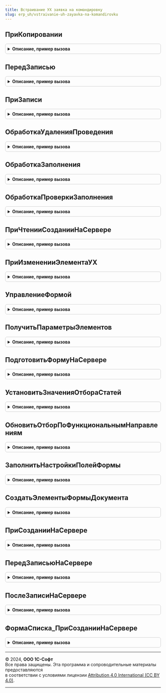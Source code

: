 ```yaml
---
title: Встраивание УХ заявка на командировку
slug: erp_uh/vstraivanie-uh-zayavka-na-komandirovku
---
```



## ПриКопировании
<details style="margin: 1em 0; padding: 0.5em; border: 1px solid #ccc; border-radius: 6px;">

<summary style="font-weight: bold; cursor: pointer;">Описание, пример вызова</summary>

```bsl

Процедура ПриКопировании(Объект, ОбъектКопирования) Экспорт
```

Пример вызова
```bsl
ВстраиваниеУХЗаявкаНаКомандировку.ПриКопировании(Объект, ОбъектКопирования) 
```
</details>

## ПередЗаписью
<details style="margin: 1em 0; padding: 0.5em; border: 1px solid #ccc; border-radius: 6px;">

<summary style="font-weight: bold; cursor: pointer;">Описание, пример вызова</summary>

```bsl

Процедура ПередЗаписью(Объект, Отказ, РежимЗаписи, РежимПроведения) Экспорт
```

Пример вызова
```bsl
ВстраиваниеУХЗаявкаНаКомандировку.ПередЗаписью(Объект, Отказ, РежимЗаписи, РежимПроведения) 
```
</details>

## ПриЗаписи
<details style="margin: 1em 0; padding: 0.5em; border: 1px solid #ccc; border-radius: 6px;">

<summary style="font-weight: bold; cursor: pointer;">Описание, пример вызова</summary>

```bsl

Процедура ПриЗаписи(Объект, Отказ) Экспорт
```

Пример вызова
```bsl
ВстраиваниеУХЗаявкаНаКомандировку.ПриЗаписи(Объект, Отказ) 
```
</details>

## ОбработкаУдаленияПроведения
<details style="margin: 1em 0; padding: 0.5em; border: 1px solid #ccc; border-radius: 6px;">

<summary style="font-weight: bold; cursor: pointer;">Описание, пример вызова</summary>

```bsl

Процедура ОбработкаУдаленияПроведения(Объект, Отказ) Экспорт
```

Пример вызова
```bsl
ВстраиваниеУХЗаявкаНаКомандировку.ОбработкаУдаленияПроведения(Объект, Отказ) 
```
</details>

## ОбработкаЗаполнения
<details style="margin: 1em 0; padding: 0.5em; border: 1px solid #ccc; border-radius: 6px;">

<summary style="font-weight: bold; cursor: pointer;">Описание, пример вызова</summary>

```bsl

Процедура ОбработкаЗаполнения(Объект, ДанныеЗаполнения, СтандартнаяОбработка) Экспорт
```

Пример вызова
```bsl
ВстраиваниеУХЗаявкаНаКомандировку.ОбработкаЗаполнения(Объект, ДанныеЗаполнения, СтандартнаяОбработка) 
```
</details>

## ОбработкаПроверкиЗаполнения
<details style="margin: 1em 0; padding: 0.5em; border: 1px solid #ccc; border-radius: 6px;">

<summary style="font-weight: bold; cursor: pointer;">Описание, пример вызова</summary>

```bsl

Процедура ОбработкаПроверкиЗаполнения(Объект, Отказ, ПроверяемыеРеквизиты, МассивНепроверяемыхРеквизитов) Экспорт
```

Пример вызова
```bsl
ВстраиваниеУХЗаявкаНаКомандировку.ОбработкаПроверкиЗаполнения(Объект, Отказ, ПроверяемыеРеквизиты, МассивНепроверяемыхРеквизитов) 
```
</details>

## ПриЧтенииСозданииНаСервере
<details style="margin: 1em 0; padding: 0.5em; border: 1px solid #ccc; border-radius: 6px;">

<summary style="font-weight: bold; cursor: pointer;">Описание, пример вызова</summary>

```bsl

// нетиповое событие документа. Вызывается перед исполнением основного кода
Процедура ПриЧтенииСозданииНаСервере(Форма) Экспорт
```

Пример вызова
```bsl
ВстраиваниеУХЗаявкаНаКомандировку.ПриЧтенииСозданииНаСервере(Форма) 
```
</details>

## ПриИзмененииЭлементаУХ
<details style="margin: 1em 0; padding: 0.5em; border: 1px solid #ccc; border-radius: 6px;">

<summary style="font-weight: bold; cursor: pointer;">Описание, пример вызова</summary>

```bsl

// Обработчик события изменения элемента формы
Процедура ПриИзмененииЭлементаУХ(Форма, ИмяЭлемента) экспорт Экспорт
```

Пример вызова
```bsl
ВстраиваниеУХЗаявкаНаКомандировку.ПриИзмененииЭлементаУХ(Форма, ИмяЭлемента) экспорт);
```
</details>

## УправлениеФормой
<details style="margin: 1em 0; padding: 0.5em; border: 1px solid #ccc; border-radius: 6px;">

<summary style="font-weight: bold; cursor: pointer;">Описание, пример вызова</summary>

```bsl

Процедура УправлениеФормой(Форма) Экспорт
```

Пример вызова
```bsl
ВстраиваниеУХЗаявкаНаКомандировку.УправлениеФормой(Форма));
```
</details>

## ПолучитьПараметрыЭлементов
<details style="margin: 1em 0; padding: 0.5em; border: 1px solid #ccc; border-radius: 6px;">

<summary style="font-weight: bold; cursor: pointer;">Описание, пример вызова</summary>

```bsl


Функция ПолучитьПараметрыЭлементов() Экспорт
```

Пример вызова
```bsl
Результат = ВстраиваниеУХЗаявкаНаКомандировку.ПолучитьПараметрыЭлементов());
```
</details>

## ПодготовитьФормуНаСервере
<details style="margin: 1em 0; padding: 0.5em; border: 1px solid #ccc; border-radius: 6px;">

<summary style="font-weight: bold; cursor: pointer;">Описание, пример вызова</summary>

```bsl

Процедура ПодготовитьФормуНаСервере(Форма) Экспорт
```

Пример вызова
```bsl
ВстраиваниеУХЗаявкаНаКомандировку.ПодготовитьФормуНаСервере(Форма));
```
</details>

## УстановитьЗначенияОтбораСтатей
<details style="margin: 1em 0; padding: 0.5em; border: 1px solid #ccc; border-radius: 6px;">

<summary style="font-weight: bold; cursor: pointer;">Описание, пример вызова</summary>

```bsl


Процедура УстановитьЗначенияОтбораСтатей(Форма) Экспорт
```

Пример вызова
```bsl
ВстраиваниеУХЗаявкаНаКомандировку.УстановитьЗначенияОтбораСтатей(Форма));
```
</details>

## ОбновитьОтборПоФункциональнымНаправлениям
<details style="margin: 1em 0; padding: 0.5em; border: 1px solid #ccc; border-radius: 6px;">

<summary style="font-weight: bold; cursor: pointer;">Описание, пример вызова</summary>

```bsl


Процедура ОбновитьОтборПоФункциональнымНаправлениям(Форма) Экспорт
```

Пример вызова
```bsl
ВстраиваниеУХЗаявкаНаКомандировку.ОбновитьОтборПоФункциональнымНаправлениям(Форма));
```
</details>

## ЗаполнитьНастройкиПолейФормы
<details style="margin: 1em 0; padding: 0.5em; border: 1px solid #ccc; border-radius: 6px;">

<summary style="font-weight: bold; cursor: pointer;">Описание, пример вызова</summary>

```bsl
// Определяет свойства полей формы в зависимости от данных
//
// Возвращаемое значение:
//    ТаблицаЗначений - таблица с колонками Поля, Условие, Свойства.
//
Функция ЗаполнитьНастройкиПолейФормы(Настройки) Экспорт
```

Пример вызова
```bsl
Результат = ВстраиваниеУХЗаявкаНаКомандировку.ЗаполнитьНастройкиПолейФормы(Настройки) 
```
</details>

## СоздатьЭлементыФормыДокумента
<details style="margin: 1em 0; padding: 0.5em; border: 1px solid #ccc; border-radius: 6px;">

<summary style="font-weight: bold; cursor: pointer;">Описание, пример вызова</summary>

```bsl

Процедура СоздатьЭлементыФормыДокумента(Форма) Экспорт
```

Пример вызова
```bsl
ВстраиваниеУХЗаявкаНаКомандировку.СоздатьЭлементыФормыДокумента(Форма));
```
</details>

## ПриСозданииНаСервере
<details style="margin: 1em 0; padding: 0.5em; border: 1px solid #ccc; border-radius: 6px;">

<summary style="font-weight: bold; cursor: pointer;">Описание, пример вызова</summary>

```bsl

/// нетиповое событие документа. Вызывается перед исполнением основного кода
Процедура ПриСозданииНаСервере(Форма, Отказ, СтандартнаяОбработка) Экспорт
```

Пример вызова
```bsl
ВстраиваниеУХЗаявкаНаКомандировку.ПриСозданииНаСервере(Форма, Отказ, СтандартнаяОбработка) 
```
</details>

## ПередЗаписьюНаСервере
<details style="margin: 1em 0; padding: 0.5em; border: 1px solid #ccc; border-radius: 6px;">

<summary style="font-weight: bold; cursor: pointer;">Описание, пример вызова</summary>

```bsl

// Переопределяемая процедура, вызываемая из одноименного обработчика события формы.
//
// Параметры:
// 	Форма - форма, из обработчика события которой происходит вызов процедуры.
//	см. справочную информацию по событиям управляемой формы.
//
Процедура ПередЗаписьюНаСервере(Форма, Отказ, ТекущийОбъект, ПараметрыЗаписи) Экспорт
```

Пример вызова
```bsl
ВстраиваниеУХЗаявкаНаКомандировку.ПередЗаписьюНаСервере(Форма, Отказ, ТекущийОбъект, ПараметрыЗаписи)
```
</details>

## ПослеЗаписиНаСервере
<details style="margin: 1em 0; padding: 0.5em; border: 1px solid #ccc; border-radius: 6px;">

<summary style="font-weight: bold; cursor: pointer;">Описание, пример вызова</summary>

```bsl

Процедура ПослеЗаписиНаСервере(Форма, ТекущийОбъект, ПараметрыЗаписи) Экспорт
```

Пример вызова
```bsl
ВстраиваниеУХЗаявкаНаКомандировку.ПослеЗаписиНаСервере(Форма, ТекущийОбъект, ПараметрыЗаписи) 
```
</details>

## ФормаСписка_ПриСозданииНаСервере
<details style="margin: 1em 0; padding: 0.5em; border: 1px solid #ccc; border-radius: 6px;">

<summary style="font-weight: bold; cursor: pointer;">Описание, пример вызова</summary>

```bsl

Процедура ФормаСписка_ПриСозданииНаСервере(Форма, Отказ, СтандартнаяОбработка) Экспорт
```

Пример вызова
```bsl
ВстраиваниеУХЗаявкаНаКомандировку.ФормаСписка_ПриСозданииНаСервере(Форма, Отказ, СтандартнаяОбработка) 
```
</details>

---

© 2024, **ООО 1С-Софт**  
Все права защищены. Эта программа и сопроводительные материалы предоставляются  
в соответствии с условиями лицензии [Attribution 4.0 International (CC BY 4.0)](https://creativecommons.org/licenses/by/4.0/legalcode).

---
